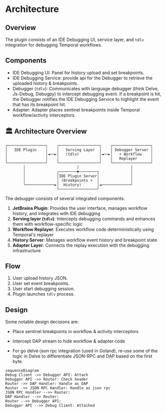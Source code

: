 # Architecture

## Overview

The plugin consists of an IDE Debugging UI, service layer, and `tdlv` integration for debugging Temporal workflows.

## Components

- IDE Debugging UI: Panel for history upload and set breakpoints.
- IDE Debugging Service: provide api for the Debugger to retrieve the uploaded history & breakpoints.
- Debugger (`tdlv`): Communicates with language debugger (think Delve, Js-Debug, Debugpy) to intercept debugging event. If a breakpoint is hit, the Debugger notifies the IDE Debugging Service to highlight the event that has its breakpoint hit.
- Adapter: Adapter places sentinel breakpoints inside Temporal workflow/activity interceptors.


## 🏛 Architecture Overview

```
┌─────────────────┐    ┌──────────────────┐    ┌─────────────────┐
│   IDE Plugin    │    │   Serving Layer  │    │ Debugger Server │
│                 │◄──►│   (tdlv)         │◄──►│   + Workflow    │
│                 │    │                  │    │   Replayer      │
└─────────────────┘    └──────────────────┘    └─────────────────┘
        │                       │                       │
        │              ┌────────▼────────┐              │
        │              │IDE Plugin Server│              │
        │              │ (Breakpoints +  │              │
        └─────────────►│  History)       │◄─────────────┘
                       └─────────────────┘
```

The debugger consists of several integrated components:

1. **JetBrains Plugin**: Provides the user interface, manages workflow history, and integrates with IDE debugging
2. **Serving layer (`tdlv`)**: Intercepts debugging commands and enhances them with workflow-specific logic
3. **Workflow Replayer**: Executes workflow code deterministically using Temporal's replayer
4. **History Server**: Manages workflow event history and breakpoint state
5. **Adapter Layer**: Connects the replay execution with the debugging infrastructure


## Flow

1. User upload history JSON.
2. User set event breakpoints.
3. User start debugging session.
4. Plugin launches `tdlv` process.

## Design
Some notable design decisions are:
- Place sentinel breakpoints in workflow & activity interceptors

- Intercept DAP stream to hide workflow & adapter code

- For go delve-json rpc integration (used in Goland), re-use some of the logic in Delve to differentiate JSON-RPC and DAP based on the first byte.


```mermaid
sequenceDiagram
Debug Client ->> Debugger API: Attach
Debugger API ->> Router: Check header
Router ->> DAP Handler: Handle as DAP
Router ->> JSON RPC Handler: Handle as json rpc
JSON RPC Handler -->> Router: 
DAP Handler -->> Router: 
Router -->> Debugger API: 
Debugger API -->> Debug Client: Attached
```